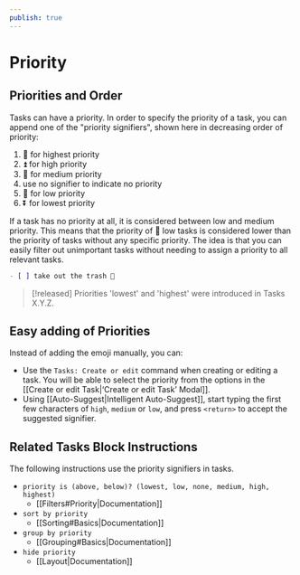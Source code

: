 ```yaml
---
publish: true
---
```


# Priority

## Priorities and Order

Tasks can have a priority.
In order to specify the priority of a task, you can append one of the "priority signifiers", shown here in decreasing order of priority:

1. 🔺 for highest priority
2. ⏫ for high priority
3. 🔼 for medium priority
4. use no signifier to indicate no priority
5. 🔽 for low priority
6. ⏬️ for lowest priority

If a task has no priority at all, it is considered between low and medium priority.
This means that the priority of 🔽 low tasks is considered lower than the priority of tasks without any specific priority.
The idea is that you can easily filter out unimportant tasks without needing to assign a priority to all relevant tasks.

```markdown
- [ ] take out the trash 🔼
```

> [!released]
> Priorities 'lowest' and 'highest' were introduced in Tasks X.Y.Z.

## Easy adding of Priorities

Instead of adding the emoji manually, you can:

- Use the `Tasks: Create or edit` command when creating or editing a task.
  You will be able to select the priority from the options in the [[Create or edit Task|‘Create or edit Task’ Modal]].
- Using [[Auto-Suggest|Intelligent Auto-Suggest]],
  start typing the first few characters of `high`, `medium` or `low`, and press `<return>` to accept the suggested signifier.

## Related Tasks Block Instructions

The following instructions use the priority signifiers in tasks.

- `priority is (above, below)? (lowest, low, none, medium, high, highest)`
  - [[Filters#Priority|Documentation]]
- `sort by priority`
  - [[Sorting#Basics|Documentation]]
- `group by priority`
  - [[Grouping#Basics|Documentation]]
- `hide priority`
  - [[Layout|Documentation]]

